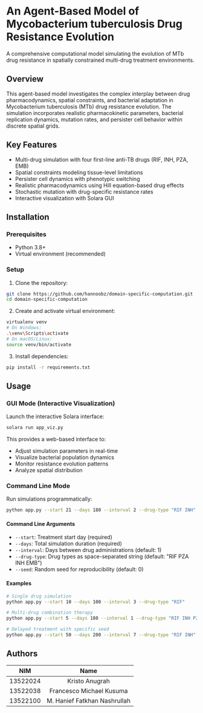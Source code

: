 # An Agent-Based Model of Mycobacterium tuberculosis Drug Resistance Evolution

A comprehensive computational model simulating the evolution of MTb drug resistance in spatially constrained multi-drug treatment environments.

## Overview

This agent-based model investigates the complex interplay between drug pharmacodynamics, spatial constraints, and bacterial adaptation in Mycobacterium tuberculosis (MTb) drug resistance evolution. The simulation incorporates realistic pharmacokinetic parameters, bacterial replication dynamics, mutation rates, and persister cell behavior within discrete spatial grids.

## Key Features

- Multi-drug simulation with four first-line anti-TB drugs (RIF, INH, PZA, EMB)
- Spatial constraints modeling tissue-level limitations
- Persister cell dynamics with phenotypic switching
- Realistic pharmacodynamics using Hill equation-based drug effects
- Stochastic mutation with drug-specific resistance rates
- Interactive visualization with Solara GUI

## Installation

### Prerequisites

- Python 3.8+
- Virtual environment (recommended)

### Setup

1. Clone the repository:
```bash
git clone https://github.com/hannoobz/domain-specific-computation.git
cd domain-specific-computation
```

2. Create and activate virtual environment:
```bash
virtualenv venv
# On Windows:
.\venv\Scripts\activate
# On macOS/Linux:
source venv/bin/activate
```

3. Install dependencies:
```bash
pip install -r requirements.txt
```

## Usage

### GUI Mode (Interactive Visualization)

Launch the interactive Solara interface:
```bash
solara run app_viz.py
```

This provides a web-based interface to:
- Adjust simulation parameters in real-time
- Visualize bacterial population dynamics
- Monitor resistance evolution patterns
- Analyze spatial distribution

### Command Line Mode

Run simulations programmatically:
```bash
python app.py --start 21 --days 180 --interval 2 --drug-type "RIF INH"
```

#### Command Line Arguments

- `--start`: Treatment start day (required)
- `--days`: Total simulation duration (required)
- `--interval`: Days between drug administrations (default: 1)
- `--drug-type`: Drug types as space-separated string (default: "RIF PZA INH EMB")
- `--seed`: Random seed for reproducibility (default: 0)

#### Examples

```bash
# Single drug simulation
python app.py --start 10 --days 100 --interval 3 --drug-type "RIF"

# Multi-drug combination therapy
python app.py --start 5 --days 180 --interval 1 --drug-type "RIF INH PZA EMB"

# Delayed treatment with specific seed
python app.py --start 50 --days 200 --interval 7 --drug-type "RIF INH" --seed 42
```

## Authors

| **NIM**  |           **Name**             |
| :------: | :--------------------------:   |
| 13522024 |        Kristo Anugrah          |
| 13522038 |    Francesco Michael Kusuma    |
| 13522100 |  M. Hanief Fatkhan Nashrullah  |